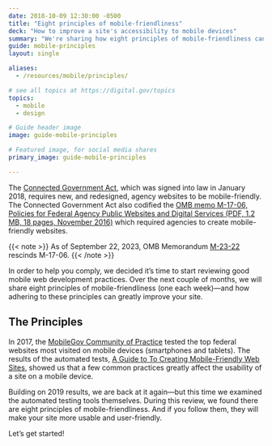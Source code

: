 ```yaml
---
date: 2018-10-09 12:30:00 -0500
title: "Eight principles of mobile-friendliness"
deck: "How to improve a site's accessibility to mobile devices"
summary: "We're sharing how eight principles of mobile-friendliness can help agencies greatly improve their sites."
guide: mobile-principles
layout: single

aliases:
  - /resources/mobile/principles/

# see all topics at https://digital.gov/topics
topics:
  - mobile
  - design

# Guide header image
image: guide-mobile-principles

# Featured image, for social media shares
primary_image: guide-mobile-principles

---
```


The [Connected Government Act](https://digital.gov/resources/connected-government-act/), which was signed into law in January 2018, requires new, and redesigned, agency websites to be mobile-friendly. The Connected Government Act also codified the [OMB memo M-17-06, Policies for Federal Agency Public Websites and Digital Services (PDF, 1.2 MB, 18 pages, November 2016)](https://digital.gov/resources/omb-m-17-06) which required agencies to create mobile-friendly websites.

{{< note >}} As of September 22, 2023, OMB Memorandum [M-23-22](https://digital.gov/resources/delivering-digital-first-public-experience/) rescinds M-17-06. {{< /note >}}

In order to help you comply, we decided it’s time to start reviewing good mobile web development practices. Over the next couple of months, we will share eight principles of mobile-friendliness (one each week)&mdash;and how adhering to these principles can greatly improve your site.

## The Principles

In 2017, the [MobileGov Community of Practice](https://digital.gov/communities/mobile/) tested the top federal websites most visited on mobile devices (smartphones and tablets). The results of the automated tests, [A Guide to To Creating Mobile-Friendly Web Sites](https://digital.gov/resources/guide-create-mobile-friendly-websites/), showed us that a few common practices greatly affect the usability of a site on a mobile device.

Building on 2019 results, we are back at it again&mdash;but this time we examined the automated testing tools themselves. During this review, we found there are eight principles of mobile-friendliness. And if you follow them, they will make your site more usable and user-friendly.

<!-- As a reminder, **check back each week for another principle** that we distilled from Google's [Mobile Friendly Test](https://search.google.com/test/mobile-friendly) tool, [DigitalDashboard.gov](https://www.digitaldashboard.gov/), and the [Information Technology & Innovation Foundation (ITIF) Benchmarking Report](https://itif.org/publications/2017/03/08/benchmarking-us-government-websites). We will provide a description of the issue, a method to detect the issue, and solutions to eliminate or prevent the issue from appearing on your site to help make it more mobile-friendly. -->

Let’s get started!

